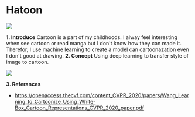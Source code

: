 # Hatoon

![](https://genk.mediacdn.vn/zoom/700_430/2016/nobitahouseon2015movie-1467131929535.PNG)


**1. Introduce**
    Cartoon is a part of my childhoods. I alway feel interesting when see cartoon or read manga but I don't know how they can made it. Therefor, I use machine learning to create a model can cartoonazation even I don't good at drawing. 
**2. Concept**
Using deep learning to transfer style of image to cartoon.

![](https://i.pinimg.com/originals/4c/e4/c0/4ce4c077bfe8c1171a13958c740531b4.jpg)

**3. Referances**
- https://openaccess.thecvf.com/content_CVPR_2020/papers/Wang_Learning_to_Cartoonize_Using_White-Box_Cartoon_Representations_CVPR_2020_paper.pdf
